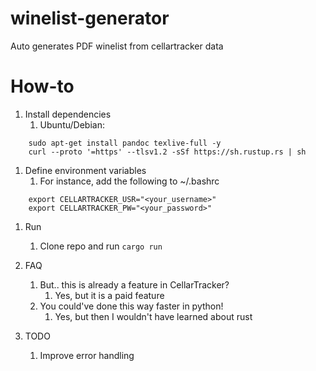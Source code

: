 # winelist-generator
Auto generates PDF winelist from cellartracker data

# How-to
1. Install dependencies
   1. Ubuntu/Debian:
```
    sudo apt-get install pandoc texlive-full -y
    curl --proto '=https' --tlsv1.2 -sSf https://sh.rustup.rs | sh
```

1. Define environment variables
   1. For instance, add the following to ~/.bashrc
```
    export CELLARTRACKER_USR="<your_username>"
    export CELLARTRACKER_PW="<your_password>"
```

1. Run
   1. Clone repo and run `cargo run`

2. FAQ
   1. But.. this is already a feature in CellarTracker?
      1. Yes, but it is a paid feature
   2. You could've done this way faster in python!
      1. Yes, but then I wouldn't have learned about rust

3. TODO
   1. Improve error handling

